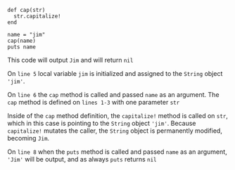```
def cap(str)
  str.capitalize!
end

name = "jim"
cap(name)
puts name 
```

This code will output `Jim` and will return `nil`

On `line 5` local variable `jim` is initialized and assigned to the `String`
object `'jim'`.

On `line 6` the `cap` method is called and passed `name` as an argument. The
`cap` method is defined on `lines 1-3` with one parameter `str`

Inside of the `cap` method definition, the `capitalize!` method is called on
`str`, which in this case is pointing to the `String` object `'jim'`. Because
`capitalize!` mutates the caller, the `String` object is permanently modified,
becoming `Jim`.

On `line 8` when the `puts` method is called and passed `name` as an argument,
`'Jim'` will be output, and as always `puts` returns `nil`
